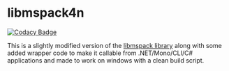libmspack4n
===========

[![Codacy Badge](https://api.codacy.com/project/badge/Grade/ab8c592af30440f1ac95cc175050a673)](https://www.codacy.com/app/PartTimeLegend/libmspack4n?utm_source=github.com&utm_medium=referral&utm_content=PartTimeLegend/libmspack4n&utm_campaign=badger)

This is a slightly modified version of the [libmspack library](http://www.cabextract.org.uk/libmspack) along with some added wrapper code to make it callable from .NET/Mono/CLI/C# applications and made to work on windows with a clean build script.
